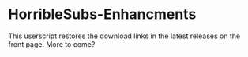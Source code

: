 # HorribleSubs-Enhancments
This userscript restores the download links in the latest releases on the front page. More to come?
